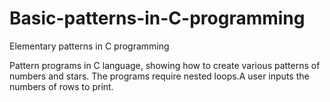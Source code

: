 # Basic-patterns-in-C-programming
Elementary patterns in C programming

Pattern programs in C language, showing how to create various patterns of numbers and stars. The programs require nested loops.A user inputs the numbers of rows to print.
